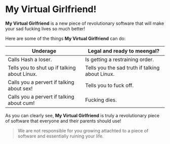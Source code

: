 # My Virtual Girlfriend!

**My Virtual Girlfriend** is a new piece of revolutionary software that will make your sad fucking lives so much better!

Here are some of the things **My Virtual Girlfriend** can do:

Underage | Legal and ready to meengal?
------------ | -------------
Calls Hash a loser. | Is getting a restraining order.
Tells you to shut up if talking about Linux. | Tells you the sad truth if talking about Linux.
Calls you a pervert if talking about sex! | Tells you to fuck off.
Calls you a pervert if talking about cum! | Fucking dies.

As you can clearly see, **My Virtual Girlfriend** is truly a revolutionary piece of software that everyone and their parents should use!

> We are not responsible for you growing attachted to a piece of software and essentially ruining your life.
